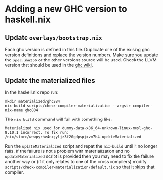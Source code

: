 # Adding a new GHC version to haskell.nix

## Update `overlays/bootstrap.nix`

Each ghc version is defined in this file.  Duplicate one of the exising
ghc version definitions and replace the version numbers.  Make sure
you update the `spec.sha256` or the other versions source will be used.
Check the LLVM version that should be used in the
[ghc wiki](https://gitlab.haskell.org/ghc/ghc/-/wikis/commentary/compiler/backends/llvm/installing).


## Update the materialized files

In the haskell.nix repo run:

```
mkdir materialized/ghc884
nix-build scripts/check-compiler-materialization --argstr compiler-nix-name ghc884
```

The `nix-build` command will fail with something like:

```
Materialized nix used for dummy-data-x86_64-unknown-linux-musl-ghc-8.10.1 incorrect. To fix run: /nix/store/wnwpyrhv4nxgyljz3f20gdpspjxvm7h4-updateMaterialized
```

Run the `updateMaterialized` script and repat the `nix-build` until it no longer fails.
If the failure is not a problem with materialization and no `updateMaterialized` script
is provided then you may need to fix the failure another way or (if it only relates to
one of the cross compilers) modify `scripts/check-compiler-materialization/default.nix`
so that it skips that compiler.
